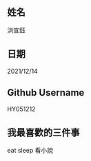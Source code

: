 姓名
----
洪宣鈺

日期
----
2021/12/14

Github Username
---------------
HY051212

我最喜歡的三件事
--------------
eat sleep 看小說